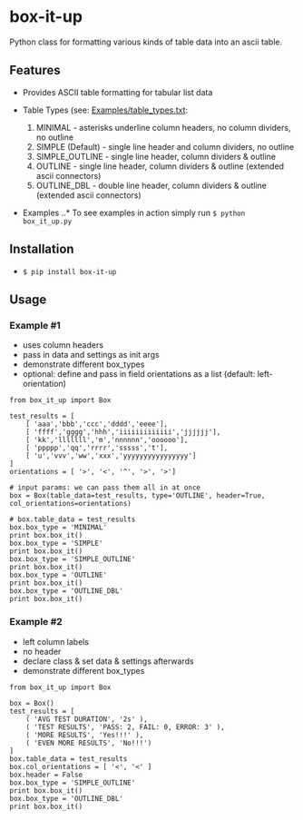 box-it-up
=========

Python class for formatting various kinds of table data into an ascii table.


## Features
- Provides ASCII table formatting for tabular list data  
- Table Types (see: [Examples/table_types.txt](https://github.com/rpappalax/box-it-up/blob/master/Examples/table_types.txt):  
  1. MINIMAL          - asterisks underline column headers, no column dividers, no outline  
  2. SIMPLE (Default) - single line header and column dividers, no outline  
  3. SIMPLE_OUTLINE   - single line header, column dividers & outline  
  4. OUTLINE          - single line header, column dividers & outline (extended ascii connectors)  
  5. OUTLINE_DBL      - double line header, column dividers & outline (extended ascii connectors)  

- Examples
..* To see examples in action simply run `$ python box_it_up.py`

## Installation
- `$ pip install box-it-up`

## Usage

### Example \#1 
- uses column headers
- pass in data and settings as init args 
- demonstrate different box_types
- optional: define and pass in field orientations as a list
  (default: left-orientation)
```
from box_it_up import Box

test_results = [
    [ 'aaa','bbb','ccc','dddd','eeee'],
    [ 'ffff','gggg','hhh','iiiiiiiiiiiii','jjjjjj'],
    [ 'kk','lllllll','m','nnnnnn','oooooo'],
    [ 'ppppp','qq','rrrr','sssss','t'],
    [ 'u','vvv','ww','xxx','yyyyyyyyyyyyyyyy']
]
orientations = [ '>', '<', '^', '>', '>']

# input params: we can pass them all in at once
box = Box(table_data=test_results, type='OUTLINE', header=True, col_orientations=orientations)

# box.table_data = test_results
box.box_type = 'MINIMAL'
print box.box_it()
box.box_type = 'SIMPLE'
print box.box_it()
box.box_type = 'SIMPLE_OUTLINE'
print box.box_it()
box.box_type = 'OUTLINE'
print box.box_it()
box.box_type = 'OUTLINE_DBL'
print box.box_it()
```

### Example \#2 
- left column labels
- no header
- declare class & set data & settings afterwards
- demonstrate different box_types

```
from box_it_up import Box 

box = Box()
test_results = [
    ( 'AVG TEST DURATION', '2s' ),
    ( 'TEST RESULTS', 'PASS: 2, FAIL: 0, ERROR: 3' ),
    ( 'MORE RESULTS', 'Yes!!!' ),
    ( 'EVEN MORE RESULTS', 'No!!!')
]
box.table_data = test_results
box.col_orientations = [ '<', '<' ]
box.header = False
box.box_type = 'SIMPLE_OUTLINE'
print box.box_it()
box.box_type = 'OUTLINE_DBL'
print box.box_it()
```
